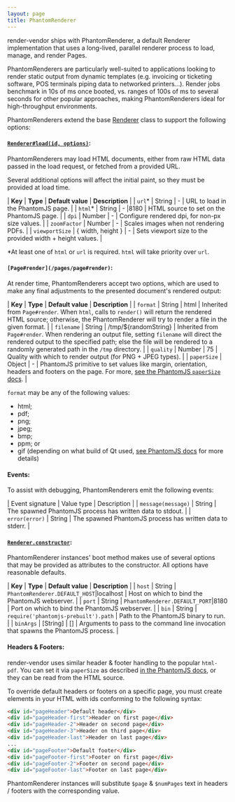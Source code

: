 ```yaml
---
layout: page
title: PhantomRenderer
---
```


render-vendor ships with PhantomRenderer, a default Renderer implementation that
uses a long-lived, parallel renderer process to load, manage, and render Pages.

PhantomRenderers are particularly well-suited to applications looking to render
static output from dynamic templates (e.g. invoicing or ticketing software, POS
terminals piping data to networked printers...). Render jobs benchmark in 10s of
ms once booted, vs. ranges of 100s of ms to several seconds for other popular
approaches, making PhantomRenderers ideal for high-throughput environments.

PhantomRenderers extend the base [Renderer](/pages/renderer) class to support the following options:

#### [`Renderer#load(id, options)`](/pages/renderer#api-load):

PhantomRenderers may load HTML documents, either from raw HTML data passed in
the load request, or fetched from a provided URL.

Several additional options will affect the initial paint, so they must be
provided at load time.

| **Key** | **Type** | **Default value** | **Description** |
| `url`\* | String | - | URL to load in the PhantomJS page. |
| `html`\* | String | - |8180 | HTML source to set on the PhantomJS page. |
| `dpi` | Number | - | Configure rendered dpi, for non-px size values. |
| `zoomFactor` | Number | - | Scales images when not rendering PDFs. |
| `viewportSize` | { width, height } | - | Sets viewport size to the provided width + height values. |

\*At least one of `html` or `url` is required. `html` will take priority over
`url`.

#### `[Page#render](/pages/page#render)`:

At render time, PhantomRenderers accept two options, which are used to make any
final adjustments to the presented document's rendered output:

| **Key** | **Type** | **Default value** | **Description** |
| `format` | String | html | Inherited from `Page#render`. When `html`, calls to `render()` will return the rendered HTML source; otherwise, the PhantomRenderer will try to render a file in the given format. |
| `filename` | String | /tmp/${randomString} | Inherited from `Page#render`. When rendering an output file, setting `filename` will direct the rendered output to the specified path; else the file will be rendered to a randomly generated path in the `/tmp` directory. |
| `quality` | Number | 75 | Quality with which to render output (for PNG + JPEG types). |
| `paperSize` | Object | - | PhantomJS primitive to set values like margin, orientation, headers and footers on the page. For more, [see the PhantomJS `paperSize` docs](http://phantomjs.org/api/webpage/property/paper-size.html). |

<a name='valid-formats'></a>
`format` may be any of the following values:

- html;
- pdf;
- png;
- jpeg;
- bmp;
- ppm; or
- gif (depending on what build of Qt used, [see PhantomJS docs](http://phantomjs.org/api/webpage/method/render.html) for more details)

#### Events:

To assist with debugging, PhantomRenderers emit the following events:

| Event signature | Value type | Description |
| `message(message)` | String | The spawned PhantomJS process has written data to stdout. |
| `error(error)` | String | The spawned PhantomJS process has written data to stderr. |

#### [`Renderer.constructor`](/pages/renderer#api-constructor):

PhantomRenderer instances' boot method makes use of several options that may be
provided as attributes to the constructor. All options have reasonable defaults.

| **Key** | **Type** | **Default value** | **Description** |
| `host` | String | `PhantomRenderer.DEFAULT_HOST`\|localhost | Host on which to bind the PhantomJS webserver. |
| `port` | String | `PhantomRenderer.DEFAULT_PORT`\|8180 | Port on which to bind the PhantomJS webserver. |
| `bin` | String | `require('phantomjs-prebuilt').path` | Path to the PhantomJS binary to run. |
| `binArgs` | [String] | [] | Arguments to pass to the command line invocation that spawns the PhantomJS process. |

#### Headers & Footers:

render-vendor uses similar header & footer handling to the popular `html-pdf`.
You can set it via `paperSize` as described [in the PhantomJS docs](http://phantomjs.org/api/webpage/property/paper-size.html),
or they can be read from the HTML source.

To override default headers or footers on a specific page, you must create elements in your HTML with ids conforming to the following syntax:

```html
<div id="pageHeader">Default header</div>
<div id="pageHeader-first">Header on first page</div>
<div id="pageHeader-2">Header on second page</div>
<div id="pageHeader-3">Header on third page</div>
<div id="pageHeader-last">Header on last page</div>
...
<div id="pageFooter">Default footer</div>
<div id="pageFooter-first">Footer on first page</div>
<div id="pageFooter-2">Footer on second page</div>
<div id="pageFooter-last">Footer on last page</div>
```

PhantomRenderer instances will substitute `$page` & `$numPages` text in headers
/ footers with the corresponding value.
